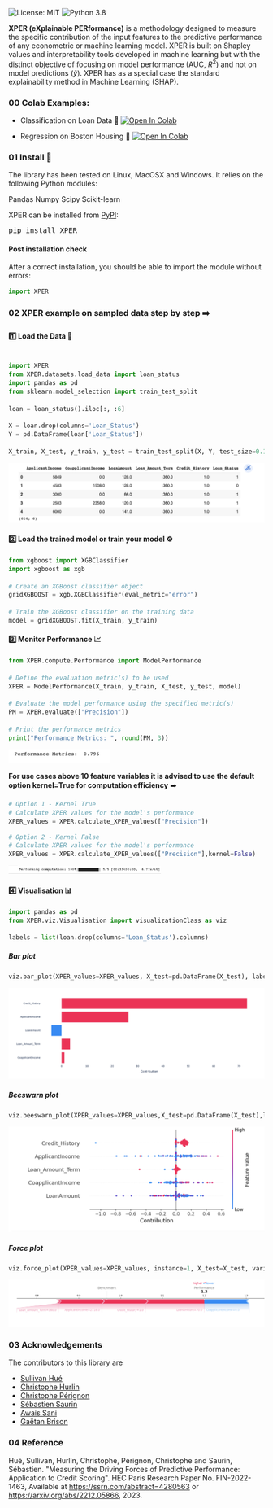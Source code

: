 ![License: MIT](https://img.shields.io/badge/license-MIT-yellow.svg)
![Python 3.8](https://img.shields.io/badge/python-3.8%20%7C%203.9%20%7C%203.10-blue)


**XPER (eXplainable PERformance)** is a methodology designed to measure the specific contribution of the input features to the predictive performance of any econometric or machine learning model. XPER is built on Shapley values and interpretability tools developed in machine learning but with the distinct objective of focusing on model performance (AUC, $R^2$) and not on model predictions ($\hat{y}$). XPER has as a special case the standard explainability method in Machine Learning (SHAP).

 
### 00 Colab Examples:
* Classification on Loan Data 🎯
[![Open In Colab](https://colab.research.google.com/assets/colab-badge.svg)](https://colab.research.google.com/drive/1K-_wSENq-s1PUZys-cyJ8zIViRd0gdl2?usp=sharing)


* Regression on Boston Housing 🎯
[![Open In Colab](https://colab.research.google.com/assets/colab-badge.svg)](https://colab.research.google.com/drive/16Jahf7JbRB2Y62xXbaE617k9GU5cD1Nk?usp=sharing)

### 01 Install 🚀
The library has been tested on Linux, MacOSX and Windows. It relies on the following Python modules:

Pandas
Numpy
Scipy
Scikit-learn

XPER can be installed from [PyPI](https://pypi.org/project/XPER):

<pre>
pip install XPER
</pre>

#### Post installation check
After a correct installation, you should be able to import the module without errors:

```python
import XPER
```

### 02 XPER example on sampled data step by step ➡️


#### 1️⃣ Load the Data 💽


```python

import XPER
from XPER.datasets.load_data import loan_status
import pandas as pd
from sklearn.model_selection import train_test_split

loan = loan_status().iloc[:, :6]

X = loan.drop(columns='Loan_Status')
Y = pd.DataFrame(loan['Loan_Status'])

X_train, X_test, y_train, y_test = train_test_split(X, Y, test_size=0.15, random_state=3)
```
![loan](images/dataset.png)


#### 2️⃣ Load the trained model or train your model ⚙️

```python
from xgboost import XGBClassifier
import xgboost as xgb

# Create an XGBoost classifier object
gridXGBOOST = xgb.XGBClassifier(eval_metric="error")

# Train the XGBoost classifier on the training data
model = gridXGBOOST.fit(X_train, y_train)

```

#### 3️⃣ Monitor Performance 📈

```python
from XPER.compute.Performance import ModelPerformance

# Define the evaluation metric(s) to be used
XPER = ModelPerformance(X_train, y_train, X_test, y_test, model)

# Evaluate the model performance using the specified metric(s)
PM = XPER.evaluate(["Precision"])

# Print the performance metrics
print("Performance Metrics: ", round(PM, 3))

```
<img src="images/perf.png" alt="metrics" width="200">

**For use cases above 10 feature variables it is advised to use the default option kernel=True for computation efficiency** ➡️

```python
# Option 1 - Kernel True
# Calculate XPER values for the model's performance
XPER_values = XPER.calculate_XPER_values(["Precision"])
```

```python
# Option 2 - Kernel False
# Calculate XPER values for the model's performance
XPER_values = XPER.calculate_XPER_values(["Precision"],kernel=False)
```
<img src="images/kernel-false.png" alt="metrics" width="300">

#### 4️⃣ Visualisation 📊

```python
import pandas as pd
from XPER.viz.Visualisation import visualizationClass as viz

labels = list(loan.drop(columns='Loan_Status').columns)
```

##### Bar plot 

```python
viz.bar_plot(XPER_values=XPER_values, X_test=pd.DataFrame(X_test), labels=labels, p=6,percentage=True)
```
![sample](images/chart8.png)


##### Beeswarn plot

```python
viz.beeswarn_plot(XPER_values=XPER_values,X_test=pd.DataFrame(X_test),labels=labels)
```
![sample](images/chart5.png)

##### Force plot

```python
viz.force_plot(XPER_values=XPER_values, instance=1, X_test=X_test, variable_name=labels, figsize=(16,4))
```
![sample](images/chart2.png)

### 03 Acknowledgements

The contributors to this library are 
* [Sullivan Hué](https://www.amse-aixmarseille.fr/fr/membres/hu%C3%A9)
* [Christophe Hurlin](https://sites.google.com/view/christophe-hurlin/home)
* [Christophe Pérignon](https://www.hec.edu/fr/faculty-research/faculty-directory/faculty-member/perignon-christophe)
* [Sébastien Saurin](https://papers.ssrn.com/sol3/cf_dev/AbsByAuth.cfm?per_id=4582330)
* [Awais Sani](https://www.linkedin.com/in/awais-hussain-sani-87a35757/)
* [Gaëtan Brison](https://www.linkedin.com/in/gaetan-brison/)



### 04 Reference

Hué, Sullivan, Hurlin, Christophe, Pérignon, Christophe and Saurin, Sébastien. "Measuring the Driving Forces of Predictive Performance: Application to Credit Scoring". HEC Paris Research Paper No. FIN-2022-1463, Available at https://ssrn.com/abstract=4280563 or https://arxiv.org/abs/2212.05866, 2023.

